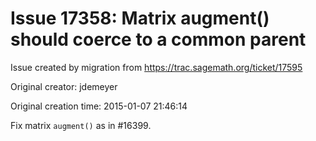 # Issue 17358: Matrix augment() should coerce to a common parent

Issue created by migration from https://trac.sagemath.org/ticket/17595

Original creator: jdemeyer

Original creation time: 2015-01-07 21:46:14

Fix matrix `augment()` as in #16399.
